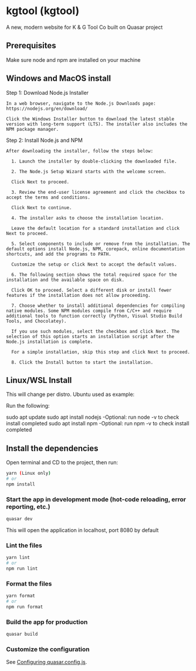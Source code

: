 # kgtool (kgtool)

A new, modern website for K & G Tool Co built on Quasar project

## Prerequisites

Make sure node and npm are installed on your machine

## Windows and MacOS install

Step 1: Download Node.js Installer

    In a web browser, navigate to the Node.js Downloads page: https://nodejs.org/en/download/

    Click the Windows Installer button to download the latest stable version with long-term support (LTS). The installer also includes the NPM package manager.

Step 2: Install Node.js and NPM

    After downloading the installer, follow the steps below:

      1. Launch the installer by double-clicking the downloaded file.

      2. The Node.js Setup Wizard starts with the welcome screen.

      Click Next to proceed.

      3. Review the end-user license agreement and click the checkbox to accept the terms and conditions.

      Click Next to continue.

      4. The installer asks to choose the installation location.

      Leave the default location for a standard installation and click Next to proceed.

      5. Select components to include or remove from the installation. The default options install Node.js, NPM, corepack, online documentation shortcuts, and add the programs to PATH.

      Customize the setup or click Next to accept the default values.

      6. The following section shows the total required space for the installation and the available space on disk.

      Click OK to proceed. Select a different disk or install fewer features if the installation does not allow proceeding.

      7. Choose whether to install additional dependencies for compiling native modules. Some NPM modules compile from C/C++ and require additional tools to function correctly (Python, Visual Studio Build Tools, and Chocolatey).

      If you use such modules, select the checkbox and click Next. The selection of this option starts an installation script after the Node.js installation is complete.

      For a simple installation, skip this step and click Next to proceed.

      8. Click the Install button to start the installation.

## Linux/WSL Install

This will change per distro. Ubuntu used as example:

Run the following:

sudo apt update
sudo apt install nodejs
-Optional: run node -v to check install completed
sudo apt install npm
-Optional: run npm -v to check install completed

## Install the dependencies

Open terminal and CD to the project, then run:

```bash
yarn (Linux only)
# or
npm install
```

### Start the app in development mode (hot-code reloading, error reporting, etc.)

```bash
quasar dev
```

This will open the application in localhost, port 8080 by default

### Lint the files

```bash
yarn lint
# or
npm run lint
```

### Format the files

```bash
yarn format
# or
npm run format
```

### Build the app for production

```bash
quasar build
```

### Customize the configuration

See [Configuring quasar.config.js](https://v2.quasar.dev/quasar-cli-vite/quasar-config-js).
